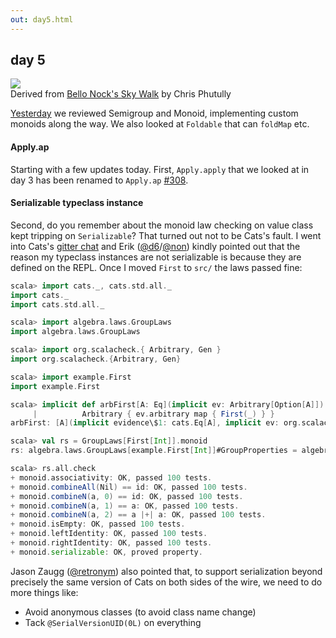```yaml
---
out: day5.html
---
```


  [day4]: day4.html
  [308]: https://github.com/non/cats/pull/308
  [gitter]: https://gitter.im/non/cats
  [@d6]: https://twitter.com/d6
  [@non]: https://github.com/non
  [@retronym]: https://twitter.com/retronym

day 5
-----

<div class="floatingimage">
<img src="files/day5-tight-rope.jpg">
<div class="credit">Derived from <a href="https://www.flickr.com/photos/72562013@N06/10016837145/">Bello Nock's Sky Walk</a> by Chris Phutully</div>
</div>

[Yesterday][day4] we reviewed Semigroup and Monoid, implementing custom monoids along the way. We also looked at `Foldable` that can `foldMap` etc.

#### Apply.ap

Starting with a few updates today. First, `Apply.apply` that we looked at in day 3 has been renamed to `Apply.ap` [#308][308].

#### Serializable typeclass instance

Second, do you remember about the monoid law checking on value class kept tripping on `Serializable`?
That turned out not to be Cats's fault. I went into Cats's [gitter chat][gitter] and
Erik ([@d6][@d6]/[@non][@non]) kindly pointed out that the reason my typeclass instances are not serializable is because they are defined on the REPL. Once I moved `First` to `src/` the laws passed fine:

```scala
scala> import cats._, cats.std.all._
import cats._
import cats.std.all._

scala> import algebra.laws.GroupLaws
import algebra.laws.GroupLaws

scala> import org.scalacheck.{ Arbitrary, Gen }
import org.scalacheck.{Arbitrary, Gen}

scala> import example.First
import example.First

scala> implicit def arbFirst[A: Eq](implicit ev: Arbitrary[Option[A]]): Arbitrary[First[A]] =
     |          Arbitrary { ev.arbitrary map { First(_) } }
arbFirst: [A](implicit evidence\$1: cats.Eq[A], implicit ev: org.scalacheck.Arbitrary[Option[A]])org.scalacheck.Arbitrary[example.First[A]]

scala> val rs = GroupLaws[First[Int]].monoid
rs: algebra.laws.GroupLaws[example.First[Int]]#GroupProperties = algebra.laws.GroupLaws\$GroupProperties@77fac6ab

scala> rs.all.check
+ monoid.associativity: OK, passed 100 tests.
+ monoid.combineAll(Nil) == id: OK, passed 100 tests.
+ monoid.combineN(a, 0) == id: OK, passed 100 tests.
+ monoid.combineN(a, 1) == a: OK, passed 100 tests.
+ monoid.combineN(a, 2) == a |+| a: OK, passed 100 tests.
+ monoid.isEmpty: OK, passed 100 tests.
+ monoid.leftIdentity: OK, passed 100 tests.
+ monoid.rightIdentity: OK, passed 100 tests.
+ monoid.serializable: OK, proved property.
```

Jason Zaugg ([@retronym][@retronym]) also pointed that, to support serialization
beyond precisely the same version of Cats on both sides of the wire,
we need to do more things like:

- Avoid anonymous classes (to avoid class name change)
- Tack `@SerialVersionUID(0L)` on everything
